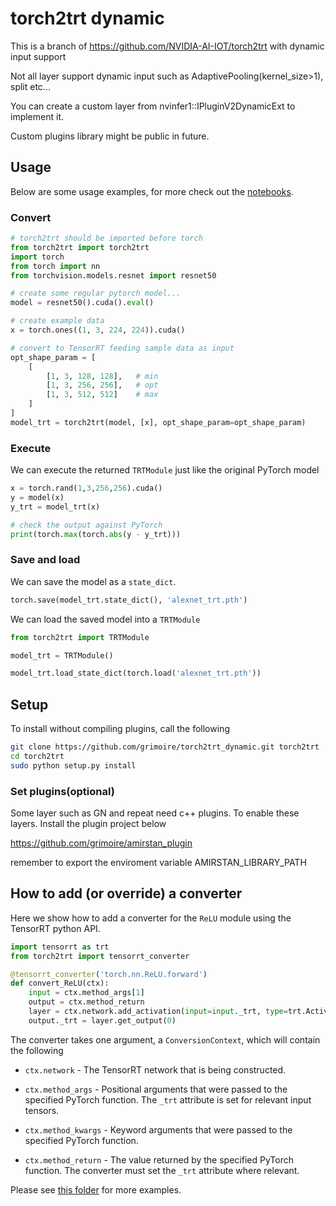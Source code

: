 # torch2trt dynamic

This is a branch of https://github.com/NVIDIA-AI-IOT/torch2trt with dynamic input support

Not all layer support dynamic input such as AdaptivePooling(kernel_size>1), split etc... 

You can create a custom layer from nvinfer1::IPluginV2DynamicExt to implement it.

Custom plugins library might be public in future.

## Usage

Below are some usage examples, for more check out the [notebooks](notebooks).

### Convert

```python
# torch2trt should be imported before torch
from torch2trt import torch2trt
import torch
from torch import nn
from torchvision.models.resnet import resnet50

# create some regular pytorch model...
model = resnet50().cuda().eval()

# create example data
x = torch.ones((1, 3, 224, 224)).cuda()

# convert to TensorRT feeding sample data as input
opt_shape_param = [
    [
        [1, 3, 128, 128],   # min
        [1, 3, 256, 256],   # opt
        [1, 3, 512, 512]    # max
    ]
]
model_trt = torch2trt(model, [x], opt_shape_param=opt_shape_param)
```

### Execute

We can execute the returned ``TRTModule`` just like the original PyTorch model

```python
x = torch.rand(1,3,256,256).cuda()
y = model(x)
y_trt = model_trt(x)

# check the output against PyTorch
print(torch.max(torch.abs(y - y_trt)))
```

### Save and load

We can save the model as a ``state_dict``.

```python
torch.save(model_trt.state_dict(), 'alexnet_trt.pth')
```

We can load the saved model into a ``TRTModule``

```python
from torch2trt import TRTModule

model_trt = TRTModule()

model_trt.load_state_dict(torch.load('alexnet_trt.pth'))
```


## Setup


To install without compiling plugins, call the following

```bash
git clone https://github.com/grimoire/torch2trt_dynamic.git torch2trt
cd torch2trt
sudo python setup.py install
```

### Set plugins(optional)

Some layer such as GN and repeat need c++ plugins. To enable these layers. Install the plugin project below

https://github.com/grimoire/amirstan_plugin

remember to export the enviroment variable AMIRSTAN_LIBRARY_PATH

## How to add (or override) a converter

Here we show how to add a converter for the ``ReLU`` module using the TensorRT
python API.

```python
import tensorrt as trt
from torch2trt import tensorrt_converter

@tensorrt_converter('torch.nn.ReLU.forward')
def convert_ReLU(ctx):
    input = ctx.method_args[1]
    output = ctx.method_return
    layer = ctx.network.add_activation(input=input._trt, type=trt.ActivationType.RELU)  
    output._trt = layer.get_output(0)
```

The converter takes one argument, a ``ConversionContext``, which will contain
the following

* ``ctx.network`` - The TensorRT network that is being constructed.

* ``ctx.method_args`` - Positional arguments that were passed to the specified PyTorch function.  The ``_trt`` attribute is set for relevant input tensors.
* ``ctx.method_kwargs`` - Keyword arguments that were passed to the specified PyTorch function.
* ``ctx.method_return`` - The value returned by the specified PyTorch function.  The converter must set the ``_trt`` attribute where relevant.

Please see [this folder](torch2trt/converters) for more examples.


